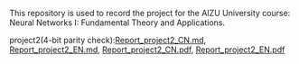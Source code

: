 This repository is used to record the project for the AIZU University course: Neural Networks I: Fundamental Theory and Applications.

project2(4-bit parity check):[Report_project2_CN.md](./project2/Report_project2_CN.md),  [Report_project2_EN.md](./project2/Report_project2_EN.md), [Report_project2_CN.pdf](./project2/Report_project2_CN.pdf),   [Report_project2_EN.pdf](./project2/Report_project2_EN.pdf)

